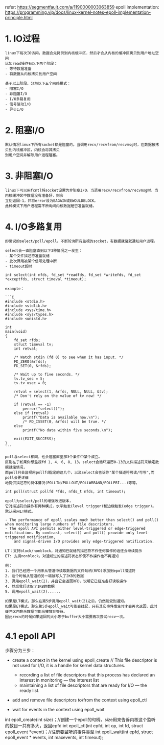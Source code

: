 refer:
    https://segmentfault.com/a/1190000003063859
epoll implementation:
    https://programming.vip/docs/linux-kernel-notes-epoll-implementation-principle.html

# 1. IO过程
    linux下每次IO访问，数据会先拷贝到内核缓冲区，然后才会从内核的缓冲区拷贝到用户地址空间
    比如read操作有以下两个阶段：
    - 等待数据准备
    - 将数据从内核拷贝到用户空间

    基于以上阶段，分为以下五个网络模式：
    - 阻塞I/O
    - 非阻塞I/O
    - I/O多路复用
    - 信号驱动I/O
    - 异步I/O


# 2. 阻塞I/O
    默认情况linux下所有socket都是阻塞的。当调用recv/recvfrom/recvmsg时，在数据被拷贝到内核缓冲区，内核会将其拷贝
    到用户空间并解除用户进程阻塞。

# 3. 非阻塞I/O
    linux下可以用fcntl将socket设置为非阻塞I/O。当调用recv/recvfrom/recvmsg时，当内核缓冲区中数据没有准备好，则会
    立刻返回-1，并将error设为EAGAIN或EWOULDBLOCK。
    此种模式下用户进程需不断询问内核数据是否准备就绪。

# 4. I/O多路复用
    即常说的select/poll/epoll。不断轮询所有监视的socket，有数据就绪就通知用户进程。
    
    select会一直阻塞直到以下3种情况之一发生：
    - 某个文件描述符准备就绪
    - 此次调用被某个信号处理中断
    - timeout超时
    
    int select(int nfds, fd_set *readfds, fd_set *writefds, fd_set *exceptfds, struct timeval *timeout);
    
    example：

    ```C
    #include <stdio.h>
    #include <stdlib.h>
    #include <sys/time.h>
    #include <sys/types.h>
    #include <unistd.h>

    int
    main(void)
    {
        fd_set rfds;
        struct timeval tv;
        int retval;

        /* Watch stdin (fd 0) to see when it has input. */
        FD_ZERO(&rfds);
        FD_SET(0, &rfds);

        /* Wait up to five seconds. */
        tv.tv_sec = 5;
        tv.tv_usec = 0;

        retval = select(1, &rfds, NULL, NULL, &tv);
        /* Don't rely on the value of tv now! */

        if (retval == -1)
            perror("select()");
        else if (retval)
            printf("Data is available now.\n");
            /* FD_ISSET(0, &rfds) will be true. */
        else
            printf("No data within five seconds.\n");

        exit(EXIT_SUCCESS);
    }
    ```

    poll与select相同，也会阻塞直至那3个条件中某个成立。
    区别在于如果你想监视fd 1, 4, 6, 8, 13，select会循环遍历0-13的文件描述符来确定数据就绪情况，
    而poll只会监视用pollfd指定的这几个，以及select会告诉你"某个描述符可读/可写",而poll会更详细
    地提供描述符的具体情况(POLLIN/POLLOUT/POLLWRBAND/POLLPRI...)等等。

    int poll(struct pollfd *fds, nfds_t nfds, int timeout);

    epoll为select/poll的增强改进版本，
    它对描述符的操作有两种模式，水平触发(level trigger)和边缘触发(edge trigger)。
    默认采用LT模式。

    - The performance of epoll scales much better than select() and poll() when monitoring large numbers of file descriptors.
    - The epoll API permits either level-triggered or edge-triggered notification. By contrast, select() and poll() provide only level-triggered notification, 
        and signal-driven I/O provides only edge-triggered notification.

    LT：支持block/nonblock，对通知已就绪的描述符不作任何操作的话还会继续提示
    ET: 支持nonblock，对通知过的描述符状态即使不作操作也不再通知

    例：
    1. 我们已经把一个用来从管道中读取数据的文件句柄(RFD)添加到epoll描述符
    2. 这个时候从管道的另一端被写入了2KB的数据
    3. 调用epoll_wait(2)，并且它会返回RFD，说明它已经准备好读取操作
    4. 然后我们读取了1KB的数据
    5. 调用epoll_wait(2)......

    如果是LT模式，那么在第5步调用epoll_wait(2)之后，仍然能受到通知。
    如果是ET模式，那么第5步epoll_wait可能会挂起，只有其它事件发生时才会再次返回，此时缓冲区内剩余数据可能会被放弃等待。
    因此recv的时候如果返回的大小等于buffer大小需要再次尝试recv一次。


# 4.1 epoll API  

步骤分为三步：
- create a context in the kernel using epoll_create     // This file descriptor is not used for I/O, it is a handle for kernel data structures.
    + recording a list of file descriptors that this process has declared an interest in monitoring — the interest list
    + maintaining a list of file descriptors that are ready for I/O — the ready list.

- add and remove file descriptors to/from the context using epoll_ctl

- wait for events in the context using epoll_wait

int epoll_create(int size)；//创建一个epoll的句柄，size用来告诉内核这个监听的数目一共有多大，返回epfd
int epoll_ctl(int epfd, int op, int fd, struct epoll_event *event)；//注册要监听的事件类型
int epoll_wait(int epfd, struct epoll_event * events, int maxevents, int timeout);



